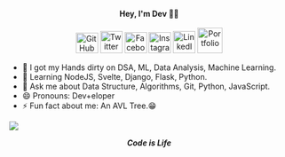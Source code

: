 <p align="center"; font-size= 18em>
  <b>Hey, I'm Dev 👨‍💻</b><br><br>
  <a href="https://github.com/codewithdev" class="fancybox" target="_blank" rel="external"><img src="https://i.imgur.com/J6LeoUb.png" width="40" height="37" alt="GitHub" title="GitHub"></a>
  <a href="https://twitter.com/devtweeets" class="fancybox" target="_blank" rel="external"><img src="https://i.imgur.com/XlctxvH.png" width="40" height="40" alt="Twitter" title="Twitter"></a>
  <a href="https://www.facebook.com/belied3v" class="fancybox" target="_blank" rel="external"><img src="https://i.imgur.com/VgkNYXI_d.webp?maxwidth=728&fidelity=grand" width="40" height="38" alt="Facebook" title="Facebook"></a>
  <a href= "https://www.instagram.com/beliked3v" class= "fancybox" target="_blank" rel= "external"><img src= "https://i.imgur.com/M6yBwxS.png" width="40" height="38" alt= "Instagram" title= "Instagram"></a>
  <a href="https://www.linkedin.com/in/idevprakaash" class="fancybox" target="_blank" rel="external"><img src="https://i.imgur.com/niuwa8T_d.webp?maxwidth=728&fidelity=grand" width="40" height="40" alt="LinkedIn" title="LinekdIn"></a>
    <a href="https://www.codewithdev.me/" class="fancybox" target="_blank" rel="external"><img src="https://i.imgur.com/PvgnFa1_d.webp?maxwidth=728&fidelity=grand" width="45" height="46" alt="Portfolio" title="Portfolio"></a>
</p>




- 🔭 I got my Hands dirty on DSA, ML, Data Analysis, Machine Learning.
- 🌱 Learning NodeJS, Svelte, Django, Flask, Python.
- 👯 Ask me about Data Structure, Algorithms, Git, Python, JavaScript.   
- 😄 Pronouns: Dev+eloper
- ⚡ Fun fact about me: An AVL Tree.😁

[![](https://mermaid.ink/img/eyJjb2RlIjoicGllIHRpdGxlIExhbmd1YWdlL1NraWxsc1xuXHRcIkMvQysrXCIgOiAxODlcblx0XCJQeXRob25cIiA6IDEwNVxuXHRcIkphdmFTY3JpcHRcIiA6NjVcbiAgXG5cdFx0XHRcdFx0IiwibWVybWFpZCI6eyJ0aGVtZSI6ImRlZmF1bHQifSwidXBkYXRlRWRpdG9yIjpmYWxzZX0)](https://mermaid-js.github.io/docs/mermaid-live-editor-beta/#/edit/eyJjb2RlIjoicGllIHRpdGxlIExhbmd1YWdlL1NraWxsc1xuXHRcIkMvQysrXCIgOiAxODlcblx0XCJQeXRob25cIiA6IDEwNVxuXHRcIkphdmFTY3JpcHRcIiA6NjVcbiAgXG5cdFx0XHRcdFx0IiwibWVybWFpZCI6eyJ0aGVtZSI6ImRlZmF1bHQifSwidXBkYXRlRWRpdG9yIjpmYWxzZX0)
<p align= "center" font-size= 12em>
<strong><i>Code is Life</i></strong>
</p>
